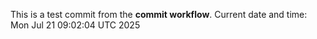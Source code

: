 This is a test commit from the **commit workflow**.
Current date and time: Mon Jul 21 09:02:04 UTC 2025
